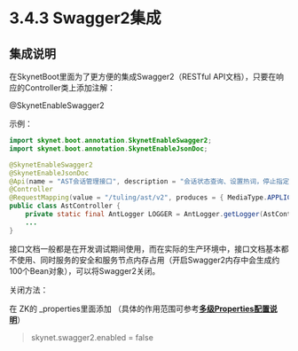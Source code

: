 # 3.4.3 Swagger2集成

## 集成说明

在SkynetBoot里面为了更方便的集成Swagger2（RESTful API文档），只要在响应的Controller类上添加注解：

@SkynetEnableSwagger2

示例：

```java
import skynet.boot.annotation.SkynetEnableSwagger2;
import skynet.boot.annotation.SkynetEnableJsonDoc;

@SkynetEnableSwagger2
@SkynetEnableJsonDoc
@Api(name = "AST会话管理接口", description = "会话状态查询、设置热词，停止指定会话")
@Controller
@RequestMapping(value = "/tuling/ast/v2", produces = { MediaType.APPLICATION_JSON_VALUE })
public class AstController {
	private static final AntLogger LOGGER = AntLogger.getLogger(AstController.class);
	...
}
```



接口文档一般都是在开发调试期间使用，而在实际的生产环境中，接口文档基本都不使用、同时服务的安全和服务节点内存占用（开启Swagger2内存中会生成约100个Bean对象），可以将Swagger2关闭。

关闭方法：

在 ZK的  \_properties里面添加  （具体的作用范围可参考[**多级Properties配置说明**](3.4.2-duo-ji-properties-pei-zhi.md)）

> skynet.swagger2.enabled = false






